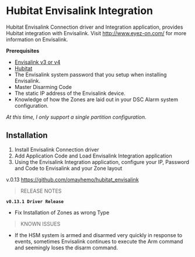 # Hubitat Envisalink Integration

Hubitat Envisalink Connection driver and Integration application, provides Hubitat integration with Envisalink.
Visit http://www.eyez-on.com/ for more information on Envisalink.

**Prerequisites**

* [Envisalink v3 or v4](https://github.com/omayhemo/hubitat_envisalink/blob/master/www.eyez-on.com)
* [Hubitat](https://github.com/omayhemo/hubitat_envisalink/blob/master/www.hubitat.com)
* The Envisalink system password that you setup when installing Envisalink. 
* Master Disarming Code
* The static IP address of the Envisalink device.
* Knowledge of how the Zones are laid out in your DSC Alarm system configuration. 

_At this time, I only support a single partition configuration._

## Installation

1. Install Envisalink Connection driver
2. Add Application Code and Load Envisalink Integration application
3. Using the Envisalink Integration application, configure your IP, Password and Code to Envisalink and your Zone layout

v.0.13
https://github.com/omayhemo/hubitat_envisalink

> RELEASE NOTES

**`v0.13.1 Driver Release`**

* Fix Installation of Zones as wrong Type


> KNOWN ISSUES

* If the HSM system is armed and disarmed very quickly in response to events, sometimes Envisalink continues to execute the Arm command and seemingly loses the disarm command.
